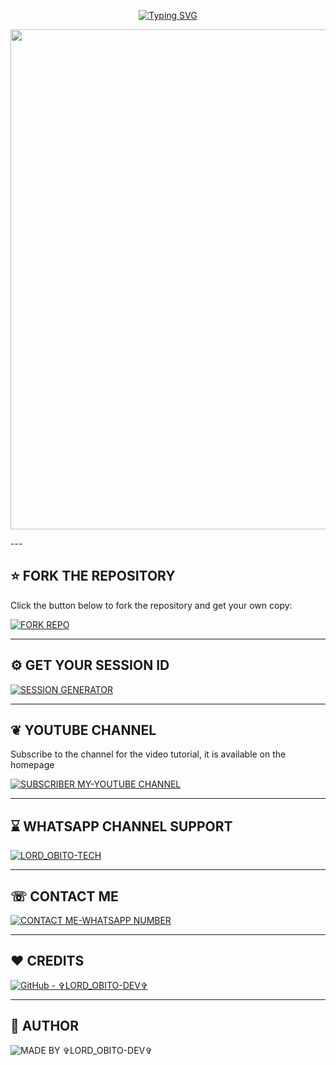 <p align="center">
  <a href="https://git.io/typing-svg">
    <img src="https://readme-typing-svg.demolab.com?font=Black+Ops+One&size=80&pause=1000&color=000000&center=true&vCenter=true&width=1000&height=200&lines=LORD+OBITO+MD;VERSION+1.0.0;BY+LORD+OBITO+TECH" alt="Typing SVG" />
  </a>
</p>

<p align="center">
  <img src="https://files.catbox.moe/d7fqrl.jpg" width="800"/>
</p>
---

## ⭐ FORK THE REPOSITORY

Click the button below to fork the repository and get your own copy:

[![FORK REPO](https://img.shields.io/badge/FORK%20REPO-Click%20Here-007ACC?style=for-the-badge&logo=github)](https://github.com/LORD-OBITO-DEV/LORD_OBITO-MD/fork)

---
## ⚙️ GET YOUR SESSION ID

[![SESSION GENERATOR](https://img.shields.io/badge/GET%20SESSION_ID-GENERATOR%20NOW-4CAF50?style=for-the-badge&logo=whatsapp)](https://lord-obito-tech-session-generator-bh0l.onrender.com)

---

## ❦︎ YOUTUBE CHANNEL

Subscribe to the channel for the video tutorial, it is available on the homepage

[![SUBSCRIBER MY-YOUTUBE CHANNEL](https://img.shields.io/badge/SUBSCRIB%20TO%20MY-YOUTUBE%20CHANNEL-FF0000?style=for-the-badge&logo=youtube)](https://www.youtube.com/@LORD_OBITO_TECH)

---

## ⌛ WHATSAPP CHANNEL SUPPORT 

[![LORD_OBITO-TECH](https://img.shields.io/badge/JOIN%20MY-WHATSAPP%20CHANNEL-25D366?style=for-the-badge&logo=whatsapp)](https://whatsapp.com/channel/0029Vb65HSyHwXbEQbQjQV26)

---

## ☏︎ CONTACT ME 

[![CONTACT ME-WHATSAPP NUMBER](https://img.shields.io/badge/CONTACT%20ME-WHATSAPP%20NUMBER-25D366?style=for-the-badge&logo=whatsapp)](https://Wa.me/2250712668494)

---

## ❤️ CREDITS
[![GitHub - ✞︎LORD_OBITO-DEV✞︎](https://img.shields.io/badge/GitHub-✞︎LORD--OBITO--DEV✞︎-181717?style=for-the-badge&logo=github)](https://github.com/LORD-OBITO-DEV)

---
## 👑 AUTHOR

![MADE BY ✞︎LORD_OBITO-DEV✞︎](https://img.shields.io/badge/MADE%20BY-✞︎LORD_OBITO%20DEV✞︎-blueviolet?style=for-the-badge&logo=markdown)
